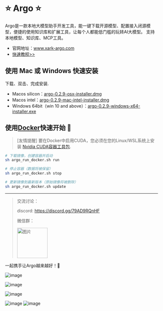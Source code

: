# ⭐ Argo ⭐

Argo是一款本地大模型助手开发工具，能一键下载开源模型、配置接入闭源模型，便捷的使用知识库和扩展工具，让每个人都能低门槛的玩转AI大模型。
支持本地模型、知识库、MCP工具。
- 官网地址：www.xark-argo.com
- [快速教程>>](https://docs.xark-argo.com/getting-started)

## 使用 Mac 或 Windows 快速安装
下载、双击、完成安装.
- Macos silicon：[argo-0.2.9-osx-installer.dmg](https://github.com/xark-argo/argo/releases/download/v0.2.9/argo-0.2.9-osx-installer.dmg)
- Macos intel：[argo-0.2.9-mac-intel-installer.dmg](https://github.com/xark-argo/argo/releases/download/v0.2.9/argo-0.2.9-mac-intel-installer.dmg)
- Windows 64bit（win 10 and above）：[argo-0.2.9-windows-x64-installer.exe](https://github.com/xark-argo/argo/releases/download/v0.2.9/argo-0.2.9-windows-installer.exe)

## 使用[Docker](https://www.docker.com/)快速开始 🐳
> [友情提醒]
> 要在Docker中启用CUDA，您必须在您的Linux/WSL系统上安装
> [Nvidia CUDA容器工具包](https://docs.nvidia.com/dgx/nvidia-container-runtime-upgrade/).

  ```bash
  # 下载镜像，创建容器并启动
  sh argo_run_docker.sh run
  
  # 停止容器（数据将被保留）
  sh argo_run_docker.sh stop
  
  # 更新镜像到最新版本（原始镜像将被删除）
  sh argo_run_docker.sh update
  ```


---
> 交流讨论：
> 
> discord: https://discord.gg/79AD9RQnHF
>
> 微信群：
>
> <img src="https://github.com/user-attachments/assets/eaed622a-e4bf-4649-bbf0-fab71a635a4c" alt="图片" style="width:100px;height:100px;">


一起携手让Argo越来越好！💪

![image](https://github.com/user-attachments/assets/26aa3d81-9e4e-43b5-abb5-09dc2699d001)

![image](https://github.com/user-attachments/assets/4e4d6413-c821-43d1-ab8f-75eb65b60539)

![image](https://github.com/user-attachments/assets/9e2a069f-7a22-498d-a24d-ee7d4ca7ace0)

![image](https://github.com/user-attachments/assets/57ce6ead-cda8-4493-8a0d-f827ba1d8194)
![image](https://github.com/user-attachments/assets/e656989b-b09e-40ee-9c20-8e22c1caeabc)


